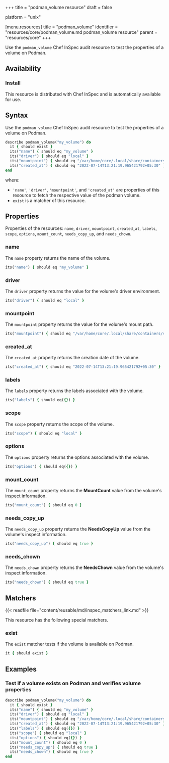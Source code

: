 +++
title = "podman_volume resource"
draft = false

platform = "unix"

[menu.resources]
    title = "podman_volume"
    identifier = "resources/core/podman_volume.md podman_volume resource"
    parent = "resources/core"
+++

Use the `podman_volume` Chef InSpec audit resource to test the properties of a volume on Podman.

## Availability

### Install

This resource is distributed with Chef InSpec and is automatically available for use.

## Syntax

Use the `podman_volume` Chef InSpec audit resource to test the properties of a volume on Podman.

```ruby
describe podman_volume("my_volume") do
  it { should exist }
  its("name") { should eq "my_volume" }
  its("driver") { should eq "local" }
  its("mountpoint") { should eq "/var/home/core/.local/share/containers/storage/volumes/my_volume/_data" }
  its("created_at") { should eq "2022-07-14T13:21:19.965421792+05:30" }
end
```

where:

- `'name'`, `'driver'`, `'mountpoint'`, and `'created_at'` are properties of this resource to fetch the respective value of the podman volume.
- `exist` is a matcher of this resource.

## Properties

Properties of the resources: `name`, `driver`, `mountpoint`, `created_at`, `labels`, `scope`, `options`, `mount_count`, `needs_copy_up`, and `needs_chown`.

### name

The `name` property returns the name of the volume.

```ruby
its("name") { should eq "my_volume" }
```

### driver

The `driver` property returns the value for the volume's driver environment.

```ruby
its("driver") { should eq "local" }
```

### mountpoint

The `mountpoint` property returns the value for the volume's mount path.

```ruby
its("mountpoint") { should eq "/var/home/core/.local/share/containers/storage/volumes/my_volume/_data" }
```

### created_at

The `created_at` property returns the creation date of the volume.

```ruby
its("created_at") { should eq "2022-07-14T13:21:19.965421792+05:30" }
```

### labels

The `labels` property returns the labels associated with the volume.

```ruby
its("labels") { should eq({}) }
```

### scope

The `scope` property returns the scope of the volume.

```ruby
its("scope") { should eq "local" }
```

### options

The `options` property returns the options associated with the volume.

```ruby
its("options") { should eq({}) }
```

### mount_count

The `mount_count` property returns the **MountCount** value from the volume's inspect information.

```ruby
its("mount_count") { should eq 0 }
```

### needs_copy_up

The `needs_copy_up` property returns the **NeedsCopyUp** value from the volume's inspect information.

```ruby
its("needs_copy_up") { should eq true }
```

### needs_chown

The `needs_chown` property returns the **NeedsChown** value from the volume's inspect information.

```ruby
its("needs_chown") { should eq true }
```

## Matchers

{{< readfile file="content/reusable/md/inspec_matchers_link.md" >}}

This resource has the following special matchers.

### exist

The `exist` matcher tests if the volume is available on Podman.

```ruby
it { should exist }
```

## Examples

### Test if a volume exists on Podman and verifies volume properties

```ruby
describe podman_volume("my_volume") do
  it { should exist }
  its("name") { should eq "my_volume" }
  its("driver") { should eq "local" }
  its("mountpoint") { should eq "/var/home/core/.local/share/containers/storage/volumes/my_volume/_data" }
  its("created_at") { should eq "2022-07-14T13:21:19.965421792+05:30" }
  its("labels") { should eq({}) }
  its("scope") { should eq "local" }
  its("options") { should eq({}) }
  its("mount_count") { should eq 0 }
  its("needs_copy_up") { should eq true }
  its("needs_chown") { should eq true }
end
```
